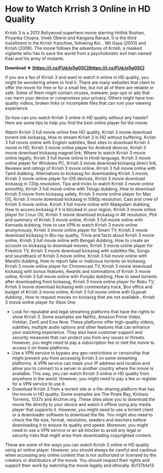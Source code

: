 # How to Watch Krrish 3 Online in HD Quality
 
Krrish 3 is a 2013 Bollywood superhero movie starring Hrithik Roshan, Priyanka Chopra, Vivek Oberoi and Kangana Ranaut. It is the third installment in the Krrish franchise, following Koi... Mil Gaya (2003) and Krrish (2006). The movie follows the adventures of Krrish, a masked vigilante who has to save the world from a psychokinetic evil man named Kaal and his army of mutants.
 
**Download ★ [https://t.co/FUdJo5gG5C](https://t.co/FUdJo5gG5C)**


 
If you are a fan of Krrish 3 and want to watch it online in HD quality, you might be wondering where to find it. There are many websites that claim to offer the movie for free or for a small fee, but not all of them are reliable or safe. Some of them might contain viruses, malware, pop-ups or ads that can harm your device or compromise your privacy. Others might have low-quality videos, broken links or incomplete files that can ruin your viewing experience.
 
So how can you watch Krrish 3 online in HD quality without any hassle? Here are some tips to help you find the best online player for the movie:
 
Watch Krrish 3 full movie online free HD quality,  Krrish 3 movie download torrent link kickassg,  How to stream Krrish 3 in HD without buffering,  Krrish 3 full movie online with English subtitles,  Best sites to download Krrish 3 movie in HD,  Krrish 3 movie online player for Android devices,  Krrish 3 movie download kickassg magnet link,  Where to watch Krrish 3 movie online legally,  Krrish 3 full movie online in Hindi language,  Krrish 3 movie online player for Windows PC,  Krrish 3 movie download kickassg direct link,  Reviews and ratings of Krrish 3 movie online,  Krrish 3 full movie online with Tamil dubbing,  Alternatives to kickassg for downloading Krrish 3 movie,  Krrish 3 movie online player for iOS devices,  Krrish 3 movie download kickassg in 720p resolution,  Tips and tricks to watch Krrish 3 movie online smoothly,  Krrish 3 full movie online with Telugu dubbing,  How to download Krrish 3 movie from kickassg safely,  Krrish 3 movie online player for Mac OS,  Krrish 3 movie download kickassg in 1080p resolution,  Cast and crew of Krrish 3 movie online,  Krrish 3 full movie online with Malayalam dubbing,  How to access kickassg if it is blocked in your region,  Krrish 3 movie online player for Linux OS,  Krrish 3 movie download kickassg in 4K resolution,  Plot and summary of Krrish 3 movie online,  Krrish 3 full movie online with Kannada dubbing,  How to use VPN to watch Krrish 3 movie online anonymously,  Krrish 3 movie online player for Smart TV,  Krrish 3 movie download kickassg in Blu-ray quality,  Trivia and facts about Krrish 3 movie online,  Krrish 3 full movie online with Bengali dubbing,  How to create an account on kickassg to download movies,  Krrish 3 movie online player for Firestick TV,  Krrish 3 movie download kickassg with subtitles file,  Songs and soundtrack of Krrish 3 movie online,  Krrish 3 full movie online with Marathi dubbing,  How to report fake or malicious torrents on kickassg,  Krrish 3 movie online player for Chromecast TV,  Krrish 3 movie download kickassg with bonus features,  Awards and nominations of Krrish 3 movie online,  Krrish 3 full movie online with Punjabi dubbing,  How to seed torrents after downloading from kickassg,  Krrish 3 movie online player for Roku TV,  Krrish 3 movie download kickassg with commentary track,  Box office and budget of Krrish 3 movie online,  Krrish 3 full movie online with Gujarati dubbing ,  How to request movies on kickassg that are not available ,  Krrish 3 movie online player for Xbox One
 
- Look for reputable and legal streaming platforms that have the rights to show Krrish 3. Some examples are Netflix, Amazon Prime Video, Hotstar, Zee5 and Eros Now. These platforms offer high-quality videos, subtitles, multiple audio options and other features that can enhance your watching experience. They also have customer support and security measures that can protect you from any issues or threats. However, you might need to pay a subscription fee or rent the movie to access it on these platforms.
- Use a VPN service to bypass any geo-restrictions or censorship that might prevent you from accessing Krrish 3 on some streaming platforms. A VPN service can mask your IP address and location and allow you to connect to a server in another country where the movie is available. This way, you can watch Krrish 3 online in HD quality from anywhere in the world. However, you might need to pay a fee or register for a VPN service to use it.
- Download Krrish 3 from a torrent site or a file-sharing platform that has the movie in HD quality. Some examples are The Pirate Bay, Kickass Torrents, 1337x and Archive.org. These sites allow you to download the movie file directly to your device and watch it offline using any media player that supports it. However, you might need to use a torrent client or a downloader software to download the file. You might also need to check the file size, format, resolution, seeders and leechers before downloading it to ensure its quality and speed. Moreover, you might need to use a VPN service or an ad-blocker to avoid any legal or security risks that might arise from downloading copyrighted content.

These are some of the ways you can watch Krrish 3 online in HD quality using an online player. However, you should always be careful and cautious when accessing any online content that is not authorized or licensed by the creators or distributors of the movie. You should respect their rights and support their work by watching the movie legally and ethically.
 8cf37b1e13
 
